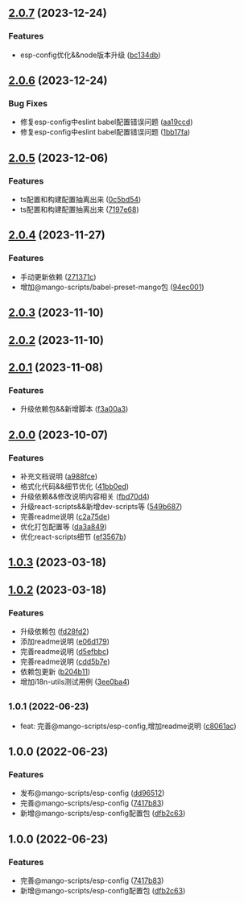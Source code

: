 ## [2.0.7](https://github.com/AlbertLin0923/mango-scripts/compare/@mango-scripts/esp-config@2.0.6...@mango-scripts/esp-config@2.0.7) (2023-12-24)


### Features

* esp-config优化&&node版本升级 ([bc134db](https://github.com/AlbertLin0923/mango-scripts/commit/bc134db9114d50b9bb0da6659f13409f6a305848))

## [2.0.6](https://github.com/AlbertLin0923/mango-scripts/compare/@mango-scripts/esp-config@2.0.5...@mango-scripts/esp-config@2.0.6) (2023-12-24)


### Bug Fixes

* 修复esp-config中eslint babel配置错误问题 ([aa19ccd](https://github.com/AlbertLin0923/mango-scripts/commit/aa19ccd70c6c2504eebfc99ce7fe8488f68ebb03))
* 修复esp-config中eslint babel配置错误问题 ([1bb17fa](https://github.com/AlbertLin0923/mango-scripts/commit/1bb17fac23d0d255b9ab0fec96cebb3157a69784))

## [2.0.5](https://github.com/AlbertLin0923/mango-scripts/compare/@mango-scripts/esp-config@2.0.4...@mango-scripts/esp-config@2.0.5) (2023-12-06)


### Features

* ts配置和构建配置抽离出来 ([0c5bd54](https://github.com/AlbertLin0923/mango-scripts/commit/0c5bd542f44762becb8d425f15dff1788e664ca1))
* ts配置和构建配置抽离出来 ([7197e68](https://github.com/AlbertLin0923/mango-scripts/commit/7197e6827f9673720e790fcdc31955547a50b9d7))

## [2.0.4](https://github.com/AlbertLin0923/mango-scripts/compare/@mango-scripts/esp-config@2.0.3...@mango-scripts/esp-config@2.0.4) (2023-11-27)


### Features

* 手动更新依赖 ([271371c](https://github.com/AlbertLin0923/mango-scripts/commit/271371ca3ade25ac0e2ec6242727b6c65291735e))
* 增加@mango-scripts/babel-preset-mango包 ([94ec001](https://github.com/AlbertLin0923/mango-scripts/commit/94ec0018cdc5a634682b5281bedf998a3da6ecf4))

## [2.0.3](https://github.com/AlbertLin0923/mango-scripts/compare/@mango-scripts/esp-config@2.0.2...@mango-scripts/esp-config@2.0.3) (2023-11-10)

## [2.0.2](https://github.com/AlbertLin0923/mango-scripts/compare/@mango-scripts/esp-config@2.0.1...@mango-scripts/esp-config@2.0.2) (2023-11-10)

## [2.0.1](https://github.com/AlbertLin0923/mango-scripts/compare/@mango-scripts/esp-config@2.0.0...@mango-scripts/esp-config@2.0.1) (2023-11-08)


### Features

* 升级依赖包&&新增脚本 ([f3a00a3](https://github.com/AlbertLin0923/mango-scripts/commit/f3a00a3504b36d95aff0efeabbecad4c08e778c5))

## [2.0.0](https://github.com/AlbertLin0923/mango-scripts/compare/@mango-scripts/esp-config@1.0.3...@mango-scripts/esp-config@2.0.0) (2023-10-07)


### Features

* 补充文档说明 ([a988fce](https://github.com/AlbertLin0923/mango-scripts/commit/a988fce335c01e9ffa0cc4ff5adc3ee2f19f718b))
* 格式化代码&&细节优化 ([41bb0ed](https://github.com/AlbertLin0923/mango-scripts/commit/41bb0ede7c15b029cd7cfd508f0c191505a02920))
* 升级依赖&&修改说明内容相关 ([fbd70d4](https://github.com/AlbertLin0923/mango-scripts/commit/fbd70d44c00e1670131d83bd4d72e779a9f5a81f))
* 升级react-scripts&&新增dev-scripts等 ([549b687](https://github.com/AlbertLin0923/mango-scripts/commit/549b687cff4c02bc808b4928a382c395c2767e01))
* 完善readme说明 ([c2a75de](https://github.com/AlbertLin0923/mango-scripts/commit/c2a75dec532a8e95024bca4af0f1f844ba6b81f8))
* 优化打包配置等 ([da3a849](https://github.com/AlbertLin0923/mango-scripts/commit/da3a84947ff00d22729e22e6bfe6da8f9a122eb7))
* 优化react-scripts细节 ([ef3567b](https://github.com/AlbertLin0923/mango-scripts/commit/ef3567bfe5385e0d46cfb27be257112ce7a51f11))

## [1.0.3](https://github.com/AlbertLin0923/mango-scripts/compare/@mango-scripts/esp-config@1.0.2...@mango-scripts/esp-config@1.0.3) (2023-03-18)

## [1.0.2](https://github.com/AlbertLin0923/mango-scripts/compare/@mango-scripts/esp-config@1.0.1...@mango-scripts/esp-config@1.0.2) (2023-03-18)

### Features

* 升级依赖包 ([fd28fd2](https://github.com/AlbertLin0923/mango-scripts/commit/fd28fd26d3715ab019869f0e552240c1d20bf2b8))
* 添加readme说明 ([e06d179](https://github.com/AlbertLin0923/mango-scripts/commit/e06d179979012316a15159f2a17f4cd678e832f2))
* 完善readme说明 ([d5efbbc](https://github.com/AlbertLin0923/mango-scripts/commit/d5efbbc38cdb98427edd4a2323d79ac80ac0331a))
* 完善readme说明 ([cdd5b7e](https://github.com/AlbertLin0923/mango-scripts/commit/cdd5b7ea2fa1adad5b1bd7ae240fa4f0a56835d7))
* 依赖包更新 ([b204b11](https://github.com/AlbertLin0923/mango-scripts/commit/b204b11597b8d92e2388bf14d1785016c2b2d74b))
* 增加i18n-utils测试用例 ([3ee0ba4](https://github.com/AlbertLin0923/mango-scripts/commit/3ee0ba4ffa4879abdc8f82e6ed60f8626f64e6b9))

## <small>1.0.1 (2022-06-23)</small>

* feat: 完善@mango-scripts/esp-config,增加readme说明 ([c8061ac](https://github.com/AlbertLin0923/mango-scripts/commit/c8061ac))

## 1.0.0 (2022-06-23)

### Features

* 发布@mango-scripts/esp-config ([dd96512](https://github.com/AlbertLin0923/mango-scripts/commit/dd96512f37fff7cad3092eaada465a67fc3eb411))
* 完善@mango-scripts/esp-config ([7417b83](https://github.com/AlbertLin0923/mango-scripts/commit/7417b835f951d687e71d3d0454acae6a069f33df))
* 新增@mango-scripts/esp-config配置包 ([dfb2c63](https://github.com/AlbertLin0923/mango-scripts/commit/dfb2c63ce69ef9ca3fa8b3eac49158223d047393))

## 1.0.0 (2022-06-23)

### Features

* 完善@mango-scripts/esp-config ([7417b83](https://github.com/AlbertLin0923/mango-scripts/commit/7417b835f951d687e71d3d0454acae6a069f33df))
* 新增@mango-scripts/esp-config配置包 ([dfb2c63](https://github.com/AlbertLin0923/mango-scripts/commit/dfb2c63ce69ef9ca3fa8b3eac49158223d047393))
